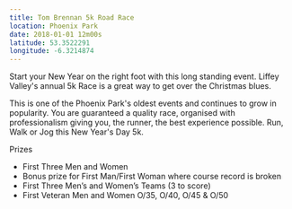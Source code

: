 ```yaml
---
title: Tom Brennan 5k Road Race
location: Phoenix Park
date: 2018-01-01 12m00s
latitude: 53.3522291
longitude: -6.3214874
---
```

Start your New Year on the right foot with this long standing event. Liffey Valley's annual 5k Race is a great way to get over the Christmas blues.
 
This is one of the Phoenix Park's oldest events and continues to grow in popularity. You are guaranteed a quality race, organised with professionalism giving you, the runner, the best experience possible. Run, Walk or Jog this New Year's Day 5k. 
 
Prizes
- First Three Men and Women
- Bonus prize for First Man/First Woman where course record is broken
- First Three Men’s and Women’s Teams (3 to score)
- First Veteran Men and Women O/35, O/40, O/45 & O/50
